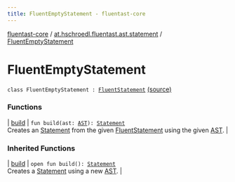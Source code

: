 ```yaml
---
title: FluentEmptyStatement - fluentast-core
---
```


[fluentast-core](../../index.html) / [at.hschroedl.fluentast.ast.statement](../index.html) / [FluentEmptyStatement](.)

# FluentEmptyStatement

`class FluentEmptyStatement : `[`FluentStatement`](../-fluent-statement/index.html) [(source)](https://github.com/hschroedl/FluentAST/tree/master/core/src/main/kotlin//at.hschroedl.fluentast/ast/statement/Statement.kt#L70)

### Functions

| [build](build.html) | `fun build(ast: `[`AST`](https://help.eclipse.org/neon/topic/org.eclipse.jdt.doc.isv/reference/api/org/eclipse/jdt/core/dom/AST.html)`): `[`Statement`](https://help.eclipse.org/neon/topic/org.eclipse.jdt.doc.isv/reference/api/org/eclipse/jdt/core/dom/Statement.html)<br>Creates an [Statement](https://help.eclipse.org/neon/topic/org.eclipse.jdt.doc.isv/reference/api/org/eclipse/jdt/core/dom/Statement.html) from the given [FluentStatement](../-fluent-statement/index.html) using the given [AST](https://help.eclipse.org/neon/topic/org.eclipse.jdt.doc.isv/reference/api/org/eclipse/jdt/core/dom/AST.html). |

### Inherited Functions

| [build](../-fluent-statement/build.html) | `open fun build(): `[`Statement`](https://help.eclipse.org/neon/topic/org.eclipse.jdt.doc.isv/reference/api/org/eclipse/jdt/core/dom/Statement.html)<br>Creates a [Statement](https://help.eclipse.org/neon/topic/org.eclipse.jdt.doc.isv/reference/api/org/eclipse/jdt/core/dom/Statement.html) using a new [AST](https://help.eclipse.org/neon/topic/org.eclipse.jdt.doc.isv/reference/api/org/eclipse/jdt/core/dom/AST.html). |

